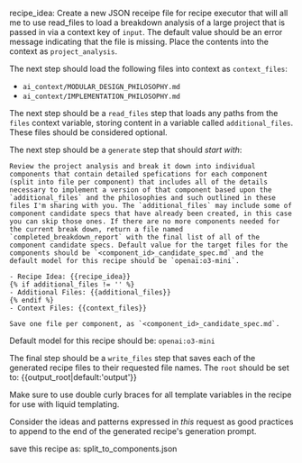 recipe_idea:
Create a new JSON receipe file for recipe executor that will all me to use read_files to load a breakdown analysis of a large project that is passed in via a context key of `input`. The default value should be an error message indicating that the file is missing. Place the contents into the context as `project_analysis`.

The next step should load the following files into context as `context_files`:

- `ai_context/MODULAR_DESIGN_PHILOSOPHY.md`
- `ai_context/IMPLEMENTATION_PHILOSOPHY.md`

The next step should be a `read_files` step that loads any paths from the `files` context variable, storing content in a variable called `additional_files`. These files should be considered optional.

The next step should be a `generate` step that should _start with_:

```
Review the project analysis and break it down into individual components that contain detailed spefications for each component (split into file per component) that includes all of the details necessary to implement a version of that component based upon the `additional_files` and the philosophies and such outlined in these files I'm sharing with you. The `additional_files` may include some of component candidate specs that have already been created, in this case you can skip those ones. If there are no more components needed for the current break down, return a file named `completed_breakdown_report` with the final list of all of the component candidate specs. Default value for the target files for the components should be `<component_id>_candidate_spec.md` and the default model for this recipe should be `openai:o3-mini`.

- Recipe Idea: {{recipe_idea}}
{% if additional_files != '' %}
- Additional Files: {{additional_files}}
{% endif %}
- Context Files: {{context_files}}

Save one file per component, as `<component_id>_candidate_spec.md`.
```

Default model for this recipe should be: `openai:o3-mini`

The final step should be a `write_files` step that saves each of the generated recipe files to their requested file names. The `root` should be set to: {{output_root|default:'output'}}

Make sure to use double curly braces for all template variables in the recipe for use with liquid templating.

Consider the ideas and patterns expressed in _this_ request as good practices to append to the end of the generated recipe's generation prompt.

save this recipe as: split_to_components.json
